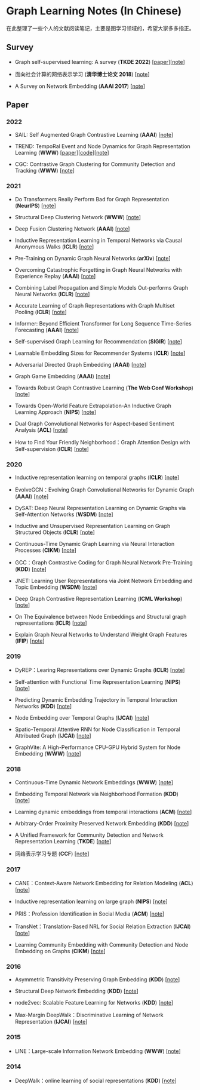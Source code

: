 # Graph Learning Notes (In Chinese)

在此整理了一些个人的文献阅读笔记，主要是图学习领域的，希望大家多多指正。


## Survey

* Graph self-supervised learning: A survey (**TKDE 2022**) [[paper](https://arxiv.org/pdf/2103.00111.pdf)][[note](https://blog.csdn.net/CSDNTianJi/article/details/120686123?spm=1001.2014.3001.5502)]

* 面向社会计算的网络表示学习 (**清华博士论文 2018**) [[note](https://blog.csdn.net/CSDNTianJi/article/details/121908132?spm=1001.2014.3001.5501)]

* A Survey on Network Embedding (**AAAI 2017**) [[note](https://blog.csdn.net/CSDNTianJi/article/details/104563890)]

## Paper

### 2022

* SAIL: Self Augmented Graph Contrastive Learning (**AAAI**) [[note](https://blog.csdn.net/CSDNTianJi/article/details/127030633?spm=1001.2014.3001.5501)]

* TREND: TempoRal Event and Node Dynamics for Graph Representation Learning (**WWW**) [[paper](https://arxiv.org/pdf/2203.14303.pdf)][[code](https://github.com/WenZhihao666/TREND)][[note](https://blog.csdn.net/CSDNTianJi/article/details/126859612?spm=1001.2014.3001.5501)]

* CGC: Contrastive Graph Clustering for Community Detection and Tracking (**WWW**) [[note](https://blog.csdn.net/CSDNTianJi/article/details/126083177?spm=1001.2014.3001.5501)]

### 2021

* Do Transformers Really Perform Bad for Graph Representation (**NeurIPS**) [[note](https://blog.csdn.net/CSDNTianJi/article/details/123595047?spm=1001.2014.3001.5501)]

* Structural Deep Clustering Network (**WWW**) [[note](https://blog.csdn.net/CSDNTianJi/article/details/123323126?spm=1001.2014.3001.5501)]

* Deep Fusion Clustering Network (**AAAI**) [[note](https://blog.csdn.net/CSDNTianJi/article/details/123155242?spm=1001.2014.3001.5501)]

* Inductive Representation Learning in Temporal Networks via Causal Anonymous Walks (**ICLR**) [[note](https://blog.csdn.net/CSDNTianJi/article/details/114488437)]

* Pre-Training on Dynamic Graph Neural Networks (**arXiv**) [[note](https://blog.csdn.net/CSDNTianJi/article/details/120711689)]

* Overcoming Catastrophic Forgetting in Graph Neural Networks with Experience Replay (**AAAI**) [[note](https://blog.csdn.net/CSDNTianJi/article/details/114436739)]

* Combining Label Propagation and Simple Models Out-performs Graph Neural Networks (**ICLR**) [[note](https://blog.csdn.net/CSDNTianJi/article/details/114632230)]

* Accurate Learning of Graph Representations with Graph Multiset Pooling (**ICLR**) [[note](https://blog.csdn.net/CSDNTianJi/article/details/115186068)]

* Informer: Beyond Efficient Transformer for Long Sequence Time-Series Forecasting (**AAAI**) [[note](https://blog.csdn.net/CSDNTianJi/article/details/116326599)]

* Self-supervised Graph Learning for Recommendation (**SIGIR**) [[note](https://blog.csdn.net/CSDNTianJi/article/details/120121426)]

* Learnable Embedding Sizes for Recommender Systems (**ICLR**) [[note](https://blog.csdn.net/CSDNTianJi/article/details/120471847)]

* Adversarial Directed Graph Embedding (**AAAI**) [[note](https://blog.csdn.net/CSDNTianJi/article/details/120517065)]

* Graph Game Embedding (**AAAI**) [[note](https://blog.csdn.net/CSDNTianJi/article/details/120815394)]

* Towards Robust Graph Contrastive Learning (**The Web Conf Workshop**) [[note](https://blog.csdn.net/CSDNTianJi/article/details/120889575)]

* Towards Open-World Feature Extrapolation-An Inductive Graph Learning Approach (**NIPS**) [[note](https://blog.csdn.net/CSDNTianJi/article/details/122962734)]

* Dual Graph Convolutional Networks for Aspect-based Sentiment Analysis (**ACL**) [[note](https://blog.csdn.net/CSDNTianJi/article/details/123523198)]

* How to Find Your Friendly Neighborhood：Graph Attention Design with Self-supervision (**ICLR**) [[note](https://blog.csdn.net/CSDNTianJi/article/details/114578725)]

### 2020

* Inductive representation learning on temporal graphs (**ICLR**) [[note](https://blog.csdn.net/CSDNTianJi/article/details/104325966)]

* EvolveGCN：Evolving Graph Convolutional Networks for Dynamic Graph (**AAAI**) [[note](https://blog.csdn.net/CSDNTianJi/article/details/108708828)]

* DySAT: Deep Neural Representation Learning on Dynamic Graphs via Self-Attention Networks (**WSDM**) [[note](https://blog.csdn.net/CSDNTianJi/article/details/109530388)]

* Inductive and Unsupervised Representation Learning on Graph Structured Objects (**ICLR**) [[note](https://blog.csdn.net/CSDNTianJi/article/details/110006234)]

* Continuous-Time Dynamic Graph Learning via Neural Interaction Processes (**CIKM**) [[note](https://blog.csdn.net/CSDNTianJi/article/details/116721279)]

* GCC：Graph Contrastive Coding for Graph Neural Network Pre-Training (**KDD**) [[note](https://blog.csdn.net/CSDNTianJi/article/details/108692278)]

* JNET: Learning User Representations via Joint Network Embedding and Topic Embedding (**WSDM**) [[note](https://blog.csdn.net/CSDNTianJi/article/details/113574487)]

* Deep Graph Contrastive Representation Learning (**ICML Workshop**) [[note](https://blog.csdn.net/CSDNTianJi/article/details/120843409)]

* On The Equivalence between Node Embeddings and Structural graph representations (**ICLR**) [[note](https://blog.csdn.net/CSDNTianJi/article/details/105512163)]

* Explain Graph Neural Networks to Understand Weight Graph Features (**IFIP**) [[note](https://blog.csdn.net/CSDNTianJi/article/details/110005728)]

### 2019

* DyREP：Learing Representations over Dynamic Graphs (**ICLR**) [[note](https://blog.csdn.net/CSDNTianJi/article/details/103844015)]

* Self-attention with Functional Time Representation Learning (**NIPS**) [[note](https://blog.csdn.net/CSDNTianJi/article/details/105678080)]

* Predicting Dynamic Embedding Trajectory in Temporal Interaction Networks (**KDD**) [[note](https://blog.csdn.net/CSDNTianJi/article/details/105892100)]

* Node Embedding over Temporal Graphs (**IJCAI**) [[note](https://blog.csdn.net/CSDNTianJi/article/details/107761204)]

* Spatio-Temporal Attentive RNN for Node Classification in Temporal Attributed Graph (**IJCAI**) [[note](https://blog.csdn.net/CSDNTianJi/article/details/108573691)]

* GraphVite: A High-Performance CPU-GPU Hybrid System for Node Embedding (**WWW**) [[note](https://blog.csdn.net/CSDNTianJi/article/details/110006408)]

### 2018

* Continuous-Time Dynamic Network Embeddings (**WWW**) [[note](https://blog.csdn.net/CSDNTianJi/article/details/100830263)]

* Embedding Temporal Network via Neighborhood Formation (**KDD**) [[note](https://blog.csdn.net/CSDNTianJi/article/details/101921040)]

* Learning dynamic embeddings from temporal interactions (**ACM**) [[note](https://blog.csdn.net/CSDNTianJi/article/details/104859498)]

* Arbitrary-Order Proximity Preserved Network Embedding (**KDD**) [[note](https://blog.csdn.net/CSDNTianJi/article/details/103857531)]

* A Unified Framework for Community Detection and Network Representation Learning (**TKDE**) [[note](https://blog.csdn.net/CSDNTianJi/article/details/110952192)]

* 网络表示学习专题 (**CCF**) [[note](https://blog.csdn.net/CSDNTianJi/article/details/103815322)]

### 2017

* CANE：Context-Aware Network Embedding for Relation Modeling (**ACL**) [[note](https://blog.csdn.net/CSDNTianJi/article/details/103791236)]

* Inductive representation learning on large graph (**NIPS**) [[note](https://blog.csdn.net/CSDNTianJi/article/details/104122280)]

* PRIS：Profession Identification in Social Media (**ACM**) [[note](https://blog.csdn.net/CSDNTianJi/article/details/110469312)]

* TransNet：Translation-Based NRL for Social Relation Extraction (**IJCAI**) [[note](https://blog.csdn.net/CSDNTianJi/article/details/110836791)]

* Learning Community Embedding with Community Detection and Node Embedding on Graphs (**CIKM**) [[note](https://blog.csdn.net/CSDNTianJi/article/details/115056813)]

### 2016

* Asymmetric Transitivity Preserving Graph Embedding (**KDD**) [[note](https://blog.csdn.net/CSDNTianJi/article/details/103829868)]

* Structural Deep Network Embedding (**KDD**) [[note](https://blog.csdn.net/CSDNTianJi/article/details/105557064)]

* node2vec: Scalable Feature Learning for Networks (**KDD**) [[note](https://blog.csdn.net/CSDNTianJi/article/details/109146279)]

* Max-Margin DeepWalk：Discriminative Learning of Network Representation (**IJCAI**) [[note](https://blog.csdn.net/CSDNTianJi/article/details/110749863)]

### 2015

* LINE：Large-scale Information Network Embedding (**WWW**) [[note](https://blog.csdn.net/CSDNTianJi/article/details/104537980)]

### 2014

* DeepWalk：online learning of social representations (**KDD**) [[note](https://blog.csdn.net/CSDNTianJi/article/details/104060366)]
